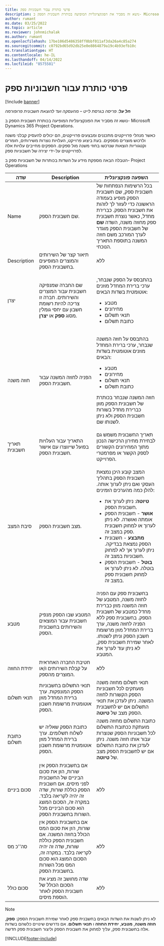 ```yaml
---
title: פרטי כותרת עבור חשבוניות ספק
description: נושא זה מסביר את הפונקציונליות המופיעה בכותרת חשבונית הספק ב- Microsoft Dynamics 365 Project Operations.
author: rumant
ms.date: 03/25/2022
ms.topic: article
ms.reviewer: johnmichalak
ms.author: rumant
ms.openlocfilehash: 17be106d5486358ff0bbf011af3da26a4c85a274
ms.sourcegitcommit: c0792bd65d92db25e0e8864879a19c4b93efb10c
ms.translationtype: HT
ms.contentlocale: he-IL
ms.lasthandoff: 04/14/2022
ms.locfileid: "8575581"
---
```

# <a name="header-details-for-vendor-invoices"></a>פרטי כותרת עבור חשבוניות ספק

[!include [banner](../../includes/dataverse-preview.md)]

_**חל על**: פריסה בגרסת לייט – מהעסקה ועד להוצאת חשבונית פרופורמה_

נושא זה מסביר את הפונקציונליות המופיעה בכותרת חשבונית הספק ב- Microsoft Dynamics 365 Project Operations.

כאשר מנהלי פרוייקטים מתכננים ומבצעים פרוייקטים, הם יכולים להעסיק קבלני משנה ולרכוש מוצרים מספקים. בעת ביצוע פרוייקט, העלויות נוצרות משירותים, חומרים וקטגוריות הוצאות שנרכשו בחוזי משנה מול ספקים. הספקים מחייבים עלויות אלה לפרוייקטים על-ידי יצירה של חשבוניות ספק.

הטבלה הבאה מספקת מידע על השדות בכותרות של חשבוניות ספק ב- Project Operations

| שדה | Description | השפעה פונקציונלית |
| --- | --- | --- |
| Name | שם חשבונית הספק. | בכל הרשימות הנפתחות של חשבונית ספק, שם חשבונית הספק מופיע בעמודה הראשונה כדי לעזור לך לזהות את חשבונית הספק. כברירת מחדל, כאשר נוצרת חשבונית ספק מחוזה משנה, השדה **שם** של חשבונית הספק מוגדר לערך המורכב משם חוזה המשנה בתוספת התאריך הנוכחי. |
| Description | תיאור קצר של השירותים והמוצרים המופיעים בחשבונית הספק. | ללא |
| יצרן | שם החברה שמנפיקה חשבונית עבור המוצרים והשירותים. חברה זו צריכה להיות רשומת חשבון עם יחסי גומלין מסוג **ספק** או **יצרן**. | <p>בהתבסס על הספק שנבחר, ערכי ברירת המחדל מוזנים אוטומטית בשדות הבאים:</p><ul><li>מטבע</li><li>מחירונים</li><li>תנאי תשלום</li><li>כתובת תשלום</li></ul> |
| חוזה משנה | הפניה לחוזה המשנה עבור חשבונית הספק. | <p>בהתבסס על חוזה המשנה שנבחר, ערכי ברירת המחדל מוזנים אוטומטית בשדות הבאים:</p><ul><li>מטבע</li><li>מחירונים</li><li>תנאי תשלום</li><li>כתובת תשלום</li></ul><p>חוזה המשנה שנבחר בכותרת של חשבונית הספק מוזן כברירת מחדל בשורות חשבונית הספק ולא ניתן לשנותו שם.</p> |
| תאריך חשבונית | התאריך עבור העלויות בפועל שייווצרו עם אישור חשבונית הספק. | תאריך החשבונית משמש גם לבחירת מחירון הרכישה הנכון מתוך המחירונים הקשורים לספק הקשור או מפרמטרי הפרוייקט. |
| סיבת המצב‬ | מצב חשבונית הספק. | <p>המצב קובע היכן נמצאת חשבונית הספק בתהליך העסקי ואם ניתן לערוך אותה. להלן כמה מהערכים הזמינים:</p><ul><li>**טיוטה**: ניתן לערוך את חשבונית הספק.</li><li>**אושר** - חשבונית הספק אומתה ואושרה. לא ניתן לערוך או למחוק חשבונית ספק במצב זה.</li><li>**מתבצע** - חשבונית הספק נמצאת בבדיקה. ניתן לערוך אך לא למחוק חשבוניות במצב זה.</li><li>**בוטל** - חשבונית הספק בוטלה. לא ניתן לערוך או למחוק חשבונית ספק במצב זה.</li></ul> |
| מטבע | המטבע שבו הספק מנפיק חשבונית עבור המוצאים והשירותים בחשבונית הספק. | בחשבונית ספק עם הפניה לחוזה משנה, המטבע של חוזה המשנה מוזן כברירת מחדל כמטבע של חשבונית הספק. בחשבונית ספק ללא הפניה לחוזה משנה, ערך ברירת המחדל מוזן מרשומת חשבון הספק וניתן לשנותו. לאחר שמירת חשבונית ספק, לא ניתן עוד לערוך את המטבע. |
| יחידת החוזה | חטיבת החברה האחראית על קבלת השירותים ו/או המוצרים מהספק. | ללא |
| תנאי תשלום | תנאי התשלום בחשבוניות הספק המונפקות. ערך ברירת המחדל מוזן אוטומטית מרשומת חשבון הספק. | תנאי תשלום מחוזה משנה מועתקים לכל חשבוניות הספק הקשורות לחוזה המשנה. ניתן לעדכן את תנאי התשלום אם יש לחשבונית הספק מצב של **טיוטה**. |
| כתובת תשלום | כתובת הספק שאליה יש לשלוח תשלומים. ערך ברירת המחדל מוזן אוטומטית מרשומת חשבון הספק. | כתובת התשלום מחוזה משנה מועתקת ככתובת התשלום לכל חשבוניות הספק שנוצרות עבור אותו חוזה משנה. ניתן לעדכן את כתובת התשלום אם יש לחשבונית הספק מצב של **טיוטה**. |
| סכום ביניים | אם בחשבונית הספק אין שורות, הזן את סכום הביניים של החשבונית לפני מיסים. אם חשבונית הספק כוללת שורות, שדה זה יהיה לקריאה בלבד. במקרה זה, הסכום המוצג הוא סכום הביניים מכל השורות בחשבונית הספק. | ללא |
| סה''כ מס | אם בחשבונית הספק אין שורות, הזן את סכום המס הכולל בחוזה המשנה. אם חשבונית הספק כוללת שורות, שדה זה יהיה לקריאה בלבד. במקרה זה, הסכום המוצג הוא סכום המס מכל השורות בחשבונית הספק. | ללא |
| סכום כולל | שדה מחושב זה מציג את הסכום הכולל של חשבונית הספק לאחר הוספת מיסים. | ללא |

> [!NOTE]
> לא ניתן לשנות את השדות הבאים בחשבנית ספק לאחר שמירת חשבונית הספק: **ספק**, **חוזה משנה**, **מטבע**, **יחידת החוזה** ו **תנאי תשלום**. אם נדרשים שינויים כלשהם בשדות אלה בחשבונית ספק, עליך למחוק את חשבונית הספק וליצור חשבונית ספק חדשה.

[!INCLUDE[footer-include](../../includes/footer-banner.md)]
